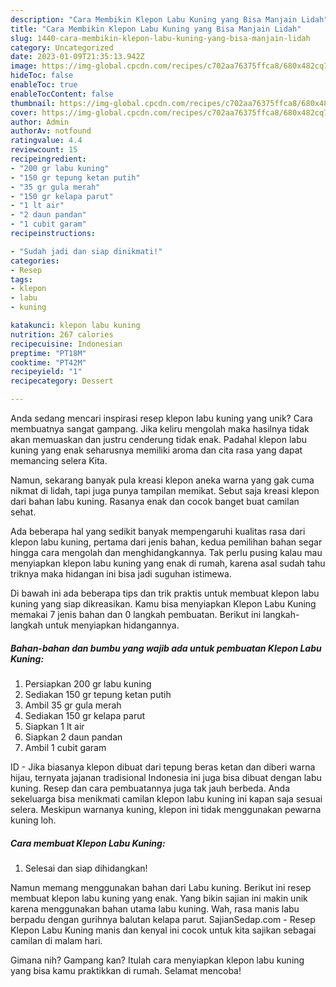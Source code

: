 ```yaml
---
description: "Cara Membikin Klepon Labu Kuning yang Bisa Manjain Lidah"
title: "Cara Membikin Klepon Labu Kuning yang Bisa Manjain Lidah"
slug: 1440-cara-membikin-klepon-labu-kuning-yang-bisa-manjain-lidah
category: Uncategorized
date: 2023-01-09T21:35:13.942Z
image: https://img-global.cpcdn.com/recipes/c702aa76375ffca8/680x482cq70/klepon-labu-kuning-foto-resep-utama.jpg
hideToc: false
enableToc: true
enableTocContent: false
thumbnail: https://img-global.cpcdn.com/recipes/c702aa76375ffca8/680x482cq70/klepon-labu-kuning-foto-resep-utama.jpg
cover: https://img-global.cpcdn.com/recipes/c702aa76375ffca8/680x482cq70/klepon-labu-kuning-foto-resep-utama.jpg
author: Admin
authorAv: notfound
ratingvalue: 4.4
reviewcount: 15
recipeingredient:
- "200 gr labu kuning"
- "150 gr tepung ketan putih"
- "35 gr gula merah"
- "150 gr kelapa parut"
- "1 lt air"
- "2 daun pandan"
- "1 cubit garam"
recipeinstructions:

- "Sudah jadi dan siap dinikmati!"
categories:
- Resep
tags:
- klepon
- labu
- kuning

katakunci: klepon labu kuning 
nutrition: 267 calories
recipecuisine: Indonesian
preptime: "PT18M"
cooktime: "PT42M"
recipeyield: "1"
recipecategory: Dessert

---
```





Anda sedang mencari inspirasi resep klepon labu kuning yang unik? Cara membuatnya sangat gampang. Jika keliru mengolah maka hasilnya tidak akan memuaskan dan justru cenderung tidak enak. Padahal klepon labu kuning yang enak seharusnya memiliki aroma dan cita rasa yang dapat memancing selera Kita.





Namun, sekarang banyak pula kreasi klepon aneka warna yang gak cuma nikmat di lidah, tapi juga punya tampilan memikat. Sebut saja kreasi klepon dari bahan labu kuning. Rasanya enak dan cocok banget buat camilan sehat.

Ada beberapa hal yang sedikit banyak mempengaruhi kualitas rasa dari klepon labu kuning, pertama dari jenis bahan, kedua pemilihan bahan segar hingga cara mengolah dan menghidangkannya. Tak perlu pusing kalau mau menyiapkan klepon labu kuning yang enak di rumah, karena asal sudah tahu triknya maka hidangan ini bisa jadi suguhan istimewa.






Di bawah ini ada beberapa tips dan trik praktis untuk membuat klepon labu kuning yang siap dikreasikan. Kamu bisa menyiapkan Klepon Labu Kuning memakai 7 jenis bahan dan 0 langkah pembuatan. Berikut ini langkah-langkah untuk menyiapkan hidangannya.

<!--inarticleads1-->

##### Bahan-bahan dan bumbu yang wajib ada untuk pembuatan Klepon Labu Kuning:

1. Persiapkan 200 gr labu kuning
1. Sediakan 150 gr tepung ketan putih
1. Ambil 35 gr gula merah
1. Sediakan 150 gr kelapa parut
1. Siapkan 1 lt air
1. Siapkan 2 daun pandan
1. Ambil 1 cubit garam


ID - Jika biasanya klepon dibuat dari tepung beras ketan dan diberi warna hijau, ternyata jajanan tradisional Indonesia ini juga bisa dibuat dengan labu kuning. Resep dan cara pembuatannya juga tak jauh berbeda. Anda sekeluarga bisa menikmati camilan klepon labu kuning ini kapan saja sesuai selera. Meskipun warnanya kuning, klepon ini tidak menggunakan pewarna kuning loh. 

<!--inarticleads2-->

##### Cara membuat Klepon Labu Kuning:


1. Selesai dan siap dihidangkan!

Namun memang menggunakan bahan dari Labu kuning. Berikut ini resep membuat klepon labu kuning yang enak. Yang bikin sajian ini makin unik karena menggunakan bahan utama labu kuning. Wah, rasa manis labu berpadu dengan gurihnya balutan kelapa parut. SajianSedap.com - Resep Klepon Labu Kuning manis dan kenyal ini cocok untuk kita sajikan sebagai camilan di malam hari. 

Gimana nih? Gampang kan? Itulah cara menyiapkan klepon labu kuning yang bisa kamu praktikkan di rumah. Selamat mencoba!
